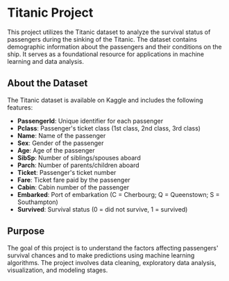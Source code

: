 # Titanic Project

This project utilizes the Titanic dataset to analyze the survival status of passengers during the sinking of the Titanic. The dataset contains demographic information about the passengers and their conditions on the ship. It serves as a foundational resource for applications in machine learning and data analysis.

## About the Dataset

The Titanic dataset is available on Kaggle and includes the following features:

- **PassengerId**: Unique identifier for each passenger
- **Pclass**: Passenger's ticket class (1st class, 2nd class, 3rd class)
- **Name**: Name of the passenger
- **Sex**: Gender of the passenger
- **Age**: Age of the passenger
- **SibSp**: Number of siblings/spouses aboard
- **Parch**: Number of parents/children aboard
- **Ticket**: Passenger's ticket number
- **Fare**: Ticket fare paid by the passenger
- **Cabin**: Cabin number of the passenger
- **Embarked**: Port of embarkation (C = Cherbourg; Q = Queenstown; S = Southampton)
- **Survived**: Survival status (0 = did not survive, 1 = survived)

## Purpose

The goal of this project is to understand the factors affecting passengers' survival chances and to make predictions using machine learning algorithms. The project involves data cleaning, exploratory data analysis, visualization, and modeling stages.
